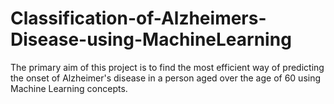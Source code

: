 # Classification-of-Alzheimers-Disease-using-MachineLearning
The primary aim of this project is to find the most efficient way of predicting the onset of Alzheimer's disease in a person aged over the age of 60 using Machine Learning concepts.
